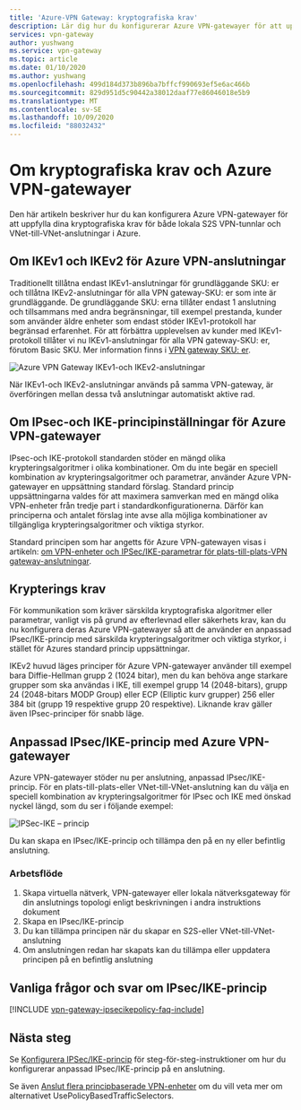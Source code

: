 ```yaml
---
title: 'Azure-VPN Gateway: kryptografiska krav'
description: Lär dig hur du konfigurerar Azure VPN-gatewayer för att uppfylla kryptografiska krav för både lokala S2S VPN-tunnlar och Azure VNet-till-VNet-anslutningar.
services: vpn-gateway
author: yushwang
ms.service: vpn-gateway
ms.topic: article
ms.date: 01/10/2020
ms.author: yushwang
ms.openlocfilehash: 499d184d373b896ba7bffcf990693ef5e6ac466b
ms.sourcegitcommit: 829d951d5c90442a38012daaf77e86046018e5b9
ms.translationtype: MT
ms.contentlocale: sv-SE
ms.lasthandoff: 10/09/2020
ms.locfileid: "88032432"
---
```

# <a name="about-cryptographic-requirements-and-azure-vpn-gateways"></a>Om kryptografiska krav och Azure VPN-gatewayer

Den här artikeln beskriver hur du kan konfigurera Azure VPN-gatewayer för att uppfylla dina kryptografiska krav för både lokala S2S VPN-tunnlar och VNet-till-VNet-anslutningar i Azure.

## <a name="about-ikev1-and-ikev2-for-azure-vpn-connections"></a>Om IKEv1 och IKEv2 för Azure VPN-anslutningar

Traditionellt tillåtna endast IKEv1-anslutningar för grundläggande SKU: er och tillåtna IKEv2-anslutningar för alla VPN gateway-SKU: er som inte är grundläggande. De grundläggande SKU: erna tillåter endast 1 anslutning och tillsammans med andra begränsningar, till exempel prestanda, kunder som använder äldre enheter som endast stöder IKEv1-protokoll har begränsad erfarenhet. För att förbättra upplevelsen av kunder med IKEv1-protokoll tillåter vi nu IKEv1-anslutningar för alla VPN gateway-SKU: er, förutom Basic SKU. Mer information finns i [VPN gateway SKU: er](https://docs.microsoft.com/azure/vpn-gateway/vpn-gateway-about-vpn-gateway-settings#gwsku).

![Azure VPN Gateway IKEv1-och IKEv2-anslutningar](./media/vpn-gateway-about-compliance-crypto/ikev1-ikev2-connections.png)

När IKEv1-och IKEv2-anslutningar används på samma VPN-gateway, är överföringen mellan dessa två anslutningar automatiskt aktive rad.

## <a name="about-ipsec-and-ike-policy-parameters-for-azure-vpn-gateways"></a>Om IPsec-och IKE-principinställningar för Azure VPN-gatewayer

IPsec-och IKE-protokoll standarden stöder en mängd olika krypteringsalgoritmer i olika kombinationer. Om du inte begär en speciell kombination av krypteringsalgoritmer och parametrar, använder Azure VPN-gatewayer en uppsättning standard förslag. Standard princip uppsättningarna valdes för att maximera samverkan med en mängd olika VPN-enheter från tredje part i standardkonfigurationerna. Därför kan principerna och antalet förslag inte avse alla möjliga kombinationer av tillgängliga krypteringsalgoritmer och viktiga styrkor.

Standard principen som har angetts för Azure VPN-gatewayen visas i artikeln: [om VPN-enheter och IPSec/IKE-parametrar för plats-till-plats-VPN gateway-anslutningar](vpn-gateway-about-vpn-devices.md).

## <a name="cryptographic-requirements"></a>Krypterings krav

För kommunikation som kräver särskilda kryptografiska algoritmer eller parametrar, vanligt vis på grund av efterlevnad eller säkerhets krav, kan du nu konfigurera deras Azure VPN-gatewayer så att de använder en anpassad IPsec/IKE-princip med särskilda krypteringsalgoritmer och viktiga styrkor, i stället för Azures standard princip uppsättningar.

IKEv2 huvud läges principer för Azure VPN-gatewayer använder till exempel bara Diffie-Hellman grupp 2 (1024 bitar), men du kan behöva ange starkare grupper som ska användas i IKE, till exempel grupp 14 (2048-bitars), grupp 24 (2048-bitars MODP Group) eller ECP (Elliptic kurv grupper) 256 eller 384 bit (grupp 19 respektive grupp 20 respektive). Liknande krav gäller även IPsec-principer för snabb läge.

## <a name="custom-ipsecike-policy-with-azure-vpn-gateways"></a>Anpassad IPsec/IKE-princip med Azure VPN-gatewayer

Azure VPN-gatewayer stöder nu per anslutning, anpassad IPsec/IKE-princip. För en plats-till-plats-eller VNet-till-VNet-anslutning kan du välja en speciell kombination av krypteringsalgoritmer för IPsec och IKE med önskad nyckel längd, som du ser i följande exempel:

![IPSec-IKE – princip](./media/vpn-gateway-about-compliance-crypto/ipsecikepolicy.png)

Du kan skapa en IPsec/IKE-princip och tillämpa den på en ny eller befintlig anslutning.

### <a name="workflow"></a>Arbetsflöde

1. Skapa virtuella nätverk, VPN-gatewayer eller lokala nätverksgateway för din anslutnings topologi enligt beskrivningen i andra instruktions dokument
2. Skapa en IPsec/IKE-princip
3. Du kan tillämpa principen när du skapar en S2S-eller VNet-till-VNet-anslutning
4. Om anslutningen redan har skapats kan du tillämpa eller uppdatera principen på en befintlig anslutning

## <a name="ipsecike-policy-faq"></a>Vanliga frågor och svar om IPsec/IKE-princip

[!INCLUDE [vpn-gateway-ipsecikepolicy-faq-include](../../includes/vpn-gateway-faq-ipsecikepolicy-include.md)]

## <a name="next-steps"></a>Nästa steg

Se [Konfigurera IPSec/IKE-princip](vpn-gateway-ipsecikepolicy-rm-powershell.md) för steg-för-steg-instruktioner om hur du konfigurerar anpassad IPsec/IKE-princip på en anslutning.

Se även [Anslut flera principbaserade VPN-enheter](vpn-gateway-connect-multiple-policybased-rm-ps.md) om du vill veta mer om alternativet UsePolicyBasedTrafficSelectors.
